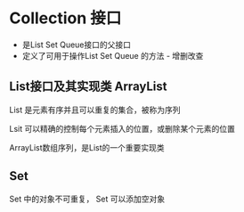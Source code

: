 
# Collection 接口

* 是List Set Queue接口的父接口
* 定义了可用于操作List Set Queue 的方法 - 增删改查


## List接口及其实现类 ArrayList
List 是元素有序并且可以重复的集合，被称为序列

Lsit 可以精确的控制每个元素插入的位置，或删除某个元素的位置

ArrayList数组序列，是List的一个重要实现类


## Set

Set 中的对象不可重复，
Set 可以添加空对象